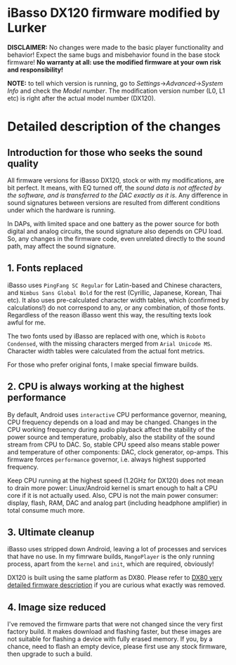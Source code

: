 # iBasso DX120 firmware modified by Lurker

**DISCLAIMER:** No changes were made to the basic player functionality and behavior! Expect the same bugs and misbehavior found in the base stock firmware! **No warranty at all: use the modified firmware at your own risk and responsibility!**

**NOTE:** to tell which version is running, go to _Settings_->_Advanced_->_System Info_ and check the _Model number_. The modification version number (L0, L1 etc) is right after the actual model number (DX120).

# Detailed description of the changes

## Introduction for those who seeks the sound quality
All firmware versions for iBasso DX120, stock or with my modifications, are bit perfect. It means, with EQ turned off, the *sound data is not affected by the software, and is transferred to the DAC exactly as it is*. Any difference in sound signatures between versions are resulted from different conditions under which the hardware is running.

In DAPs, with limited space and one battery as the power source for both digital and analog circuits, the sound signature also depends on CPU load. So, any changes in the firmware code, even unrelated directly to the sound path, may affect the sound signature.

## 1. Fonts replaced

iBasso uses `PingFang SC Regular` for Latin-based and Chinese characters, and `Nimbus Sans Global Bold` for the rest (Cyrillic, Japanese, Korean, Thai etc). It also uses pre-calculated character width tables, which (confirmed by calculations!) do not correspond to any, or any combination, of those fonts. Regardless of the reason iBasso went this way, the resulting texts look awful for me.

The two fonts used by iBasso are replaced with one, which is `Roboto Condensed`, with the missing characters merged from `Arial Unicode MS`. Character width tables were calculated from the actual font metrics.

For those who prefer original fonts, I make special fimware builds.

## 2. CPU is always working at the highest performance

By default, Android uses `interactive` CPU performance governor, meaning, CPU frequency depends on a load and may be changed. Changes in the CPU working frequency during audio playback affect the stability of the power source and temperature, probably, also the stability of the sound stream from CPU to DAC. So, stable CPU speed also means stable power and temperature of other components: DAC, clock generator, op-amps. This firmware forces `performance` governor, i.e. always highest supported frequency.

Keep CPU running at the highest speed (1.2GHz for DX120) does not mean to drain more power: Linux/Android kernel is smart enough to halt a CPU core if it is not actually used. Also, CPU is not the main power consumer: display, flash, RAM, DAC and analog part (including headphone amplifier) in total consume much more.

## 3. Ultimate cleanup

iBasso uses stripped down Android, leaving a lot of processes and services that have no use. In my fimrware builds, `MangoPlayer` is the only running process, apart from the `kernel` and `init`, which are required, obviously!

DX120 is built using the same platform as DX80. Please refer to [DX80 very detailed firmware description](https://github.com/Lurker00/DX80-firmware/blob/master/release/README.md#9-ultimate-cleanup) if you are curious what exactly was removed.

## 4. Image size reduced

I've removed the firmware parts that were not changed since the very first factory build. It makes download and flashing faster, but these images are not suitable for flashing a device with fully erased memory. If you, by a chance, need to flash an empty device, please first use any stock firmware, then upgrade to such a build.
